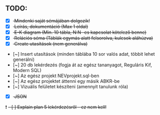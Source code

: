 ## TODO:

- [x] <s> Mindenki saját sémájában dolgozik! </s>
- [x] <s> Leírás, dokumentáció (Max 1 oldal) </s>
- [x] <s> E-K diagram (Min. 10 tábla, N:N -es kapcsolat kötelező benne) </s>
- [x] <s> Relációs séma (Táblák egymás alatt felsorolva, kulcsok aláhúzva) </s>
- [x] <s> Create utasítások (nem generálva) </s>
- [~] Insert utasítások (minden táblába 10 sor valós adat, többit lehet generálni)
- [~] 20 db lekérdezés (fogja át az egész tananyagot, Reguláris Kif, Modern SQL)
- [~] Az egész projekt NEVprojekt.sql-ben
- [~] Az egész projektet áttenni egy másik ABKR-be
- [~] Vizuális felületet készíteni (amennyit tanulunk róla)
- [x] <s> JSON </s>

:exclamation:
<s>
    - [ ] Explain plan 5 lekérdezésről - ez nem kell! 
</s>